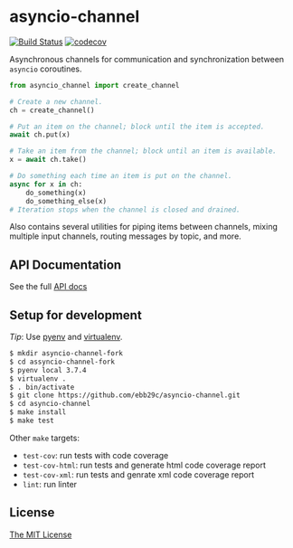 # asyncio-channel

[![Build Status](https://travis-ci.org/ebb29c/asyncio-channel.svg?branch=master)](https://travis-ci.org/ebb29c/asyncio-channel)
[![codecov](https://codecov.io/gh/ebb29c/asyncio-channel/branch/master/graph/badge.svg)](https://codecov.io/gh/ebb29c/asyncio-channel)

Asynchronous channels for communication and synchronization between `asyncio` coroutines.

```python
from asyncio_channel import create_channel

# Create a new channel.
ch = create_channel()

# Put an item on the channel; block until the item is accepted.
await ch.put(x)

# Take an item from the channel; block until an item is available.
x = await ch.take()

# Do something each time an item is put on the channel.
async for x in ch:
	do_something(x)
	do_something_else(x)
# Iteration stops when the channel is closed and drained.
```

Also contains several utilities for piping items between channels, mixing multiple input channels, routing messages by topic, and more.

## API Documentation

See the full [API docs](docs/api.md)

## Setup for development

*Tip*: Use [pyenv](https://github.com/pyenv/pyenv) and [virtualenv](https://virtualenv.pypa.io/en/latest).

```sh
$ mkdir asyncio-channel-fork
$ cd assyncio-channel-fork
$ pyenv local 3.7.4
$ virtualenv .
$ . bin/activate
$ git clone https://github.com/ebb29c/asyncio-channel.git
$ cd asyncio-channel
$ make install
$ make test
```

Other `make` targets:
- `test-cov`: run tests with code coverage
- `test-cov-html`: run tests and generate html code coverage report
- `test-cov-xml`: run tests and genrate xml code coverage report
- `lint`: run linter

## License

[The MIT License](LICENSE)
